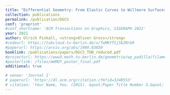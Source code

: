 ```yaml
---
title: "Differential Geometry: From Elastic Curves to Willmore Surfaces"
collection: publications
permalink: /publication/DGCS
conf: 'preprint'
#conf_shortname: 'ACM Transactions on Graphics, SIGGRAPH 2022'
year: 2021
author: Ulrich Pinkall, <strong>Oliver Gross</strong>
#codeurl: https://tubcloud.tu-berlin.de/s/TwMKYTSj5b2NrbR
#paperurl: https://arxiv.org/abs/1909.03850
booklink: /publications/papers/DGCS_TUB_reduced.pdf
#projecturl: https://www3.math.tu-berlin.de/geometrie/wp_padilla/filament-based-plasma/
#posterlink: /files/mmMOT_poster_final.pdf
additional: true

# venue: 'Journal 1'
# paperurl: 'https://dl.acm.org/citation.cfm?id=3240553'
# citation: 'Your Name, You. (2015). &quot;Paper Title Number 3.&quot; <i>Journal 1</i>. 1(3).'
---
```


